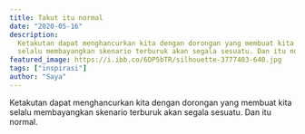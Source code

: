 ```yaml
---
title: Takut itu normal
date: "2020-05-16"
description:
  Ketakutan dapat menghancurkan kita dengan dorongan yang membuat kita
  selalu membayangkan skenario terburuk akan segala sesuatu. Dan itu normal.
featured_image: https://i.ibb.co/6DP5bTR/silhouette-3777403-640.jpg
tags: ["inspirasi"]
author: "Saya"
---
```


Ketakutan dapat menghancurkan kita dengan dorongan yang membuat kita selalu membayangkan skenario terburuk akan segala sesuatu.
Dan itu normal.
